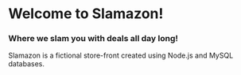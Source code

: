 # Welcome to Slamazon!
### Where we slam you with deals all day long!

Slamazon is a fictional store-front created using Node.js and MySQL databases.
